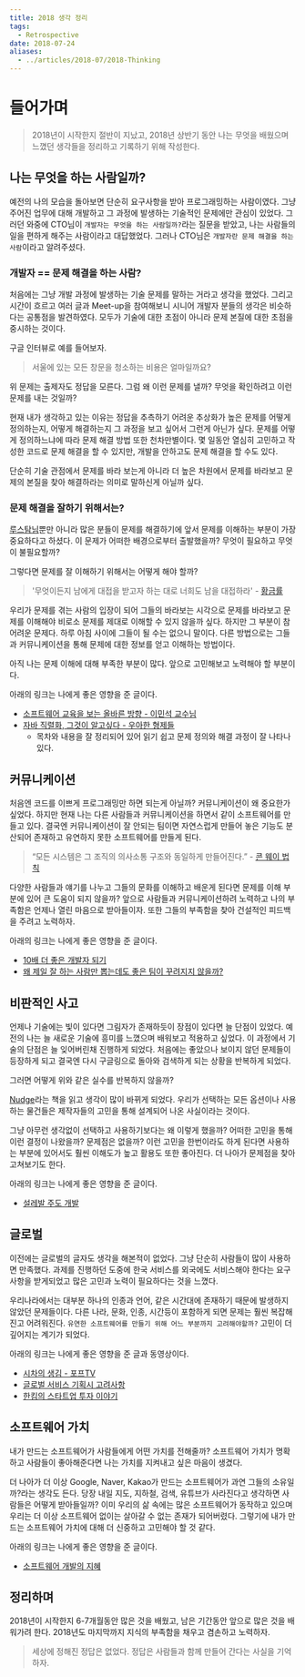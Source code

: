 ```yaml
---
title: 2018 생각 정리
tags:
  - Retrospective
date: 2018-07-24
aliases: 
  - ../articles/2018-07/2018-Thinking
---
```


# 들어가며
> 2018년이 시작한지 절반이 지났고, 2018년 상반기 동안 나는 무엇을 배웠으며 느꼈던 생각들을 정리하고 기록하기 위해 작성한다.

## 나는 무엇을 하는 사람일까?
예전의 나의 모습을 돌아보면 단순히 요구사항을 받아 프로그래밍하는 사람이였다. 그냥 주어진 업무에 대해 개발하고 그 과정에 발생하는 기술적인 문제에만 관심이 있었다. 그러던 와중에 CTO님이 `개발자는 무엇을 하는 사람일까?`라는 질문을 받았고, 나는 사람들의 일을 편하게 해주는 사람이라고 대답했었다.
그러나 CTO님은 `개발자란 문제 해결을 하는 사람`이라고 알려주셨다.

### 개발자 == 문제 해결을 하는 사람?
처음에는 그냥 개발 과정에 발생하는 기술 문제를 말하는 거라고 생각을 했었다. 그리고 시간이 흐르고 여러 글과 Meet-up을 참여해보니 시니어 개발자 분들의 생각은 비슷하다는 공통점을 발견하였다. 모두가 기술에 대한 초점이 아니라 문제 본질에 대한 초점을 중시하는 것이다.

구글 인터뷰로 예를 들어보자.

> 서울에 있는 모든 창문을 청소하는 비용은 얼마일까요?

위 문제는 출제자도 정답을 모른다. 그럼 왜 이런 문제를 낼까? 무엇을 확인하려고 이런 문제를 내는 것일까?

현재 내가 생각하고 있는 이유는 정답을 추측하기 어려운 추상화가 높은 문제를 어떻게 정의하는지, 어떻게 해결하는지 그 과정을 보고 싶어서 그런게 아닌가 싶다.
문제를 어떻게 정의하느냐에 따라 문제 해결 방법 또한 천차만별이다. 몇 일동안 열심히 고민하고 작성한 코드로 문제 해결을 할 수 있지만, 개발을 안하고도 문제 해결을 할 수도 있다.

단순히 기술 관점에서 문제를 바라 보는게 아니라 더 높은 차원에서 문제를 바라보고 문제의 본질을 찾아 해결하라는 의미로 말하신게 아닐까 싶다.

### 문제 해결을 잘하기 위해서는?
[루스탐님](http://rusyasoft.github.io/)뿐만 아니라 많은 분들이 문제를 해결하기에 앞서 문제를 이해하는 부분이 가장 중요하다고 하셨다. 이 문제가 어떠한 배경으로부터 출발했을까? 무엇이 필요하고 무엇이 불필요할까?

그렇다면 문제를 잘 이해하기 위해서는 어떻게 해야 할까?

> '무엇이든지 남에게 대접을 받고자 하는 대로 너희도 남을 대접하라' - [황금률](https://en.wikipedia.org/wiki/Golden_Rule)

우리가 문제를 겪는 사람의 입장이 되어 그들의 바라보는 시각으로 문제를 바라보고 문제를 이해해야 비로소 문제를 제대로 이해할 수 있지 않을까 싶다.
하지만 그 부분이 참 어려운 문제다. 하루 아침 사이에 그들이 될 수는 없으니 말이다. 다른 방법으로는 그들과 커뮤니케이션을 통해 문제에 대한 정보를 얻고 이해하는 방법이다.

아직 나는 문제 이해에 대해 부족한 부분이 많다. 앞으로 고민해보고 노력해야 할 부분이다.

아래의 링크는 나에게 좋은 영향을 준 글이다.
- [소프트웨어 교육을 보는 올바른 방향 - 이민석 교수님](http://hl1itj.tistory.com/179?category=327157)
- [자바 직렬화, 그것이 알고싶다 - 우아한 형제들](http://woowabros.github.io/experience/2017/10/17/java-serialize.html)
  - 목차와 내용을 잘 정리되어 있어 읽기 쉽고 문제 정의와 해결 과정이 잘 나타나 있다.


## 커뮤니케이션
처음엔 코드를 이쁘게 프로그래밍만 하면 되는게 아닐까? 커뮤니케이션이 왜 중요한가 싶었다. 하지만 현재 나는 다른 사람들과 커뮤니케이션을 하면서 같이 소프트웨어를 만들고 있다.
결국엔 커뮤니케이션이 잘 안되는 팀이면 자연스럽게 만들어 놓은 기능도 분산되어 존재하고 유연하지 못한 소프트웨어를 만들게 된다.

> “모든 시스템은 그 조직의 의사소통 구조와 동일하게 만들어진다.” - [콘 웨이 법칙](https://en.wikipedia.org/wiki/Conway%27s_law)

다양한 사람들과 얘기를 나누고 그들의 문화를 이해하고 배운게 된다면 문제를 이해 부분에 있어 큰 도움이 되지 않을까?
앞으로 사람들과 커뮤니케이션하려 노력하고 나의 부족함은 언제나 열린 마음으로 받아들이자. 또한 그들의 부족함을 찾아 건설적인 피드백을 주려고 노력하자.

아래의 링크는 나에게 좋은 영향을 준 글이다.
- [10배 더 좋은 개발자 되기](http://muchtrans.com/10xdeveloper.html)
- [왜 제일 잘 하는 사람만 뽑는데도 좋은 팀이 꾸려지지 않을까?](http://newspeppermint.com/2018/02/05/bestpeopleleastresults/)

## 비판적인 사고
언제나 기술에는 빛이 있다면 그림자가 존재하듯이 장점이 있다면 늘 단점이 있었다. 예전의 나는 늘 새로운 기술에 흥미를 느꼈으며 배워보고 적용하고 싶었다. 이 과정에서 기술의 단점은 늘 잊어버린채 진행하게 되었다.
처음에는 좋았으나 보이지 않던 문제들이 등장하게 되고 결국엔 다시 구글링으로 돌아와 검색하게 되는 상황을 반복하게 되었다.

그러면 어떻게 위와 같은 실수를 반복하지 않을까?

[Nudge](http://www.aladin.co.kr/shop/wproduct.aspx?ItemId=3587535)라는 책을 읽고 생각이 많이 바뀌게 되었다. 우리가 선택하는 모든 옵션이나 사용하는 물건들은 제작자들의 고민을 통해 설계되어 나온 사실이라는 것이다.

그냥 아무런 생각없이 선택하고 사용하기보다는 왜 이렇게 했을까? 어떠한 고민을 통해 이런 결정이 나왔을까? 문제점은 없을까? 이런 고민을 한번이라도 하게 된다면 사용하는 부분에 있어서도 훨씬 이해도가 높고 활용도 또한 좋아진다. 더 나아가 문제점을 찾아 고쳐보기도 한다.

아래의 링크는 나에게 좋은 영향을 준 글이다.
- [설레발 주도 개발](https://lazygyu.net/blog/hype_driven_development)

## 글로벌
이전에는 글로벌의 글자도 생각을 해본적이 없었다. 그냥 단순히 사람들이 많이 사용하면 만족했다. 과제를 진행하던 도중에 한국 서비스를 외국에도 서비스해야 한다는 요구사항을 받게되었고 많은 고민과 노력이 필요하다는 것을 느꼈다.

우리나라에서는 대부분 하나의 인종과 언어, 같은 시간대에 존재하기 때문에 발생하지 않았던 문제들이다. 다른 나라, 문화, 인종, 시간등이 포함하게 되면 문제는 훨씬 복잡해진고 어려워진다.
`유연한 소프트웨어를 만들기 위해 어느 부분까지 고려해야할까?` 고민이 더 깊어지는 계기가 되었다.

아래의 링크는 나에게 좋은 영향을 준 글과 동영상이다.
- [시차의 생김 - 포프TV](https://youtu.be/f-rI8CLClBE)
- [글로벌 서비스 기획시 고려사항](https://germweapon.tistory.com/341)
- [한킴의 스타트업 투자 이야기](https://www.facebook.com/tyzapzi/videos/424709564670717/)

## 소프트웨어 가치
내가 만드는 소프트웨어가 사람들에게 어떤 가치를 전해줄까? 소프트웨어 가치가 명확하고 사람들이 좋아해준다면 나는 가치를 지켜내고 싶은 마음이 생겼다.

더 나아가 더 이상 Google, Naver, Kakao가 만드는 소프트웨어가 과연 그들의 소유일까?라는 생각도 든다. 당장 내일 지도, 지하철, 검색, 유튜브가 사라진다고 생각하면 사람들은 어떻게 받아들일까?
이미 우리의 삶 속에는 많은 소프트웨어가 동작하고 있으며 우리는 더 이상 소프트웨어 없이는 살아갈 수 없는 존재가 되어버렸다. 그렇기에 내가 만드는 소프트웨어 가치에 대해 더 신중하고 고민해야 할 것 같다.

아래의 링크는 나에게 좋은 영향을 준 글이다.
- [소프트웨어 개발의 지혜](https://brunch.co.kr/@springboot/35)


## 정리하며
2018년이 시작한지 6-7개월동안 많은 것을 배웠고, 남은 기간동안 앞으로 많은 것을 배워가려 한다. 2018년도 마지막까지 지식의 부족함을 채우고 겸손하고 노력하자.

> 세상에 정해진 정답은 없었다. 정답은 사람들과 함께 만들어 간다는 사실을 기억하자.


